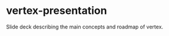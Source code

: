 vertex-presentation
===================

Slide deck describing the main concepts and roadmap of vertex.

